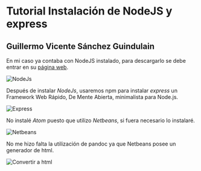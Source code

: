 # Tutorial Instalación de NodeJS y express
## Guillermo Vicente Sánchez Guindulain

En mi caso ya contaba con NodeJS instalado, para descargarlo se debe entrar en su [página web](https://nodejs.org/en/).

![NodeJs](http://i.imgur.com/OUewPJI.png)

Después de instalar *NodeJs*, usaremos npm para instalar *express* un Framework Web Rápido, De Mente Abierta, minimalista para Node.js.

![Express](http://i.imgur.com/eUFIkSz.png)

No instalé *Atom* puesto que utilizo *Netbeans*, si fuera necesario lo instalaré.

![Netbeans](http://i.imgur.com/eWi3txR.png)

No me hizo falta la utilización de pandoc ya que Netbeans posee un generador de html.

![Convertir a html](http://i.imgur.com/ofwloGb.png)